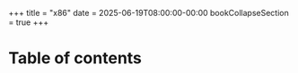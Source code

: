 +++
title = "x86"
date = 2025-06-19T08:00:00-00:00
bookCollapseSection = true
+++

# Table of contents